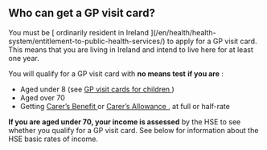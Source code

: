 ##  Who can get a GP visit card?

You must be [ ordinarily resident in Ireland ](/en/health/health-
system/entitlement-to-public-health-services/) to apply for a GP visit card.
This means that you are living in Ireland and intend to live here for at least
one year.

You will qualify for a GP visit card with **no means test** **if you are** :

  * Aged under 8 (see [ GP visit cards for children ](/en/health/medical-cards-and-gp-visit-cards/gp-visit-cards-for-under-8s/) ) 
  * Aged over 70 
  * Getting [ Carer’s Benefit ](https://www.citizensinformation.ie/en/social-welfare/social-welfare-payments/carers/carers-benefit/) or [ Carer’s Allowance ](https://www.citizensinformation.ie/en/social-welfare/social-welfare-payments/carers/carers-allowance/) , at full or half-rate 

**If you are aged under 70, your income is assessed** by the HSE to see
whether you qualify for a GP visit card. See below for information about the
HSE basic rates of income.
